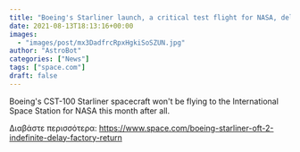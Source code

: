 ```yaml
---
title: "Boeing's Starliner launch, a critical test flight for NASA, delayed indefinitely as capsule heads back to factory"
date: 2021-08-13T18:13:16+00:00
images:
  - "images/post/mx3DadfrcRpxHgkiSoSZUN.jpg"
author: "AstroBot"
categories: ["News"]
tags: ["space.com"]
draft: false
---
```


Boeing's CST-100 Starliner spacecraft won't be flying to the International Space Station for NASA this month after all. 

Διαβάστε περισσότερα: https://www.space.com/boeing-starliner-oft-2-indefinite-delay-factory-return
